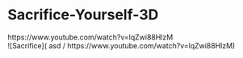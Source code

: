 # Sacrifice-Yourself-3D

<div>
https://www.youtube.com/watch?v=lqZwi88HlzM
</div>
![Sacrifice]( asd / https://www.youtube.com/watch?v=lqZwi88HlzM)
